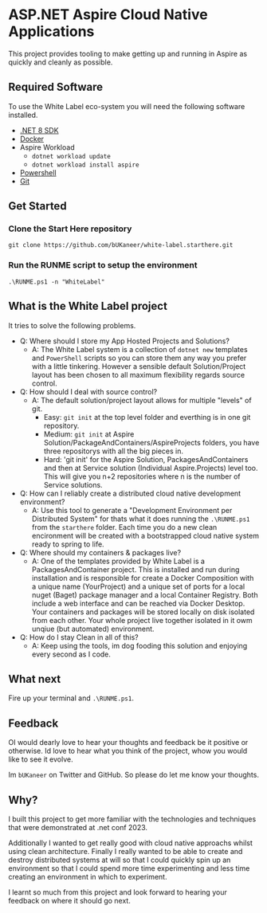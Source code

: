 # ASP.NET Aspire Cloud Native Applications

This project provides tooling to make getting up and running in Aspire as quickly and cleanly as possible.

## Required Software

To use the White Label eco-system you will need the following software installed.

- [.NET 8 SDK](https://dotnet.microsoft.com/en-us/download)
- [Docker](https://docs.docker.com/get-docker/)
- Aspire Workload
  - `dotnet workload update`
  - `dotnet workload install aspire`
- [Powershell](https://learn.microsoft.com/en-us/powershell/scripting/install/installing-powershell?view=powershell-7.3)
- [Git](https://git-scm.com/downloads)

## Get Started

### Clone the Start Here repository

`git clone https://github.com/bUKaneer/white-label.starthere.git`

### Run the RUNME script to setup the environment

`.\RUNME.ps1 -n "WhiteLabel"`

## What is the White Label project

It tries to solve the following problems.

- Q: Where should I store my App Hosted Projects and Solutions?
  - A: The White Label system is a collection of `dotnet new` templates and `PowerShell` scripts so you can store them any way you prefer with a little
  tinkering. However a sensible default Solution/Project layout has been chosen to
  all maximum flexibility regards source control.
- Q: How should I deal with source control?
  - A: The default solution/project layout allows for multiple "levels" of git.
    - Easy: `git init` at the top level folder and everthing is in one git repository.
    - Medium: `git init` at Aspire Solution/PackageAndContainers/AspireProjects folders, you have three repositorys with all the big pieces in.
    - Hard: 'git init' for the Aspire Solution, PackagesAndContainers and then at Service solution (Individual Aspire.Projects) level too. This will give you n+2 repositories where n is the number of Service solutions.
- Q: How can I reliably create a distributed cloud native development environment?
  - A: Use this tool to generate a "Development Environment per Distributed System" for thats what it does running the `.\RUNME.ps1` from the `starthere` folder. Each time you do a new clean encironment will be created with a bootstrapped cloud native system ready to spring to life.
- Q: Where should my containers & packages live?
  - A: One of the templates provided by White Label is a PackagesAndContainer project. This is installed and run during installation and is responsible for create a Docker Composition with a unique name (YourProject) and a unique set of ports for a local nuget (Baget) package manager and a local Container Registry. Both include a web interface and can be reached via Docker Desktop. Your containers and packages will be stored locally on disk isolated from each other. Your whole project live together isolated in it owm unqiue (but automated) environment.
- Q: How do I stay Clean in all of this?
  - A: Keep using the tools, im dog fooding this solution and enjoying every second as I code.

## What next

Fire up your terminal and `.\RUNME.ps1`.

## Feedback

OI would dearly love to hear your thoughts and feedback be it positive or otherwise. Id love to hear what you think of the project, whow you would like to see it evolve.

Im `bUKaneer` on Twitter and GitHub. So please do let me know your thoughts.

## Why?

I built this project to get more familiar with the technologies and techniques that were demonstrated at .net conf 2023.

Additionally I wanted to get really good with cloud native approachs whilst using clean architecture. Finally I really wanted to be able to create and destroy distributed systems at will so that I could quickly spin up an environment so that I could spend more time experimenting and less time creating an environment in which to experiment.

I learnt so much from this project and look forward to hearing your feedback on where it should go next.
